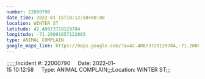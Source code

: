 ```yaml
---
number: 22000790
date_time: 2022-01-15T10:12:58+00:00
location: WINTER ST
latitude: 42.40873729129784
longitude: -71.20001657122803
type: ANIMAL COMPLAIN
google_maps_link: https://maps.google.com/?q=42.40873729129784,-71.20001657122803
---
```


;;;;;;Incident #: 22000790     Date: 2022‐01‐15 10:12:58     Type: ANIMAL COMPLAIN;;;Location: WINTER ST;;;
